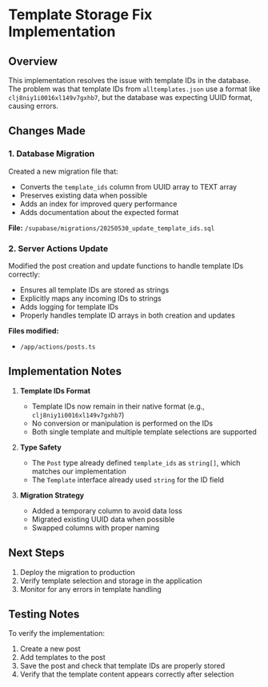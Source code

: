 # Template Storage Fix Implementation

## Overview

This implementation resolves the issue with template IDs in the database. The problem was that template IDs from `alltemplates.json` use a format like `clj8niy1i0016xl149v7gxhb7`, but the database was expecting UUID format, causing errors.

## Changes Made

### 1. Database Migration

Created a new migration file that:

- Converts the `template_ids` column from UUID array to TEXT array
- Preserves existing data when possible
- Adds an index for improved query performance
- Adds documentation about the expected format

**File:** `/supabase/migrations/20250530_update_template_ids.sql`

### 2. Server Actions Update

Modified the post creation and update functions to handle template IDs correctly:

- Ensures all template IDs are stored as strings
- Explicitly maps any incoming IDs to strings
- Adds logging for template IDs
- Properly handles template ID arrays in both creation and updates

**Files modified:**

- `/app/actions/posts.ts`

## Implementation Notes

1. **Template IDs Format**

   - Template IDs now remain in their native format (e.g., `clj8niy1i0016xl149v7gxhb7`)
   - No conversion or manipulation is performed on the IDs
   - Both single template and multiple template selections are supported

2. **Type Safety**

   - The `Post` type already defined `template_ids` as `string[]`, which matches our implementation
   - The `Template` interface already used `string` for the ID field

3. **Migration Strategy**
   - Added a temporary column to avoid data loss
   - Migrated existing UUID data when possible
   - Swapped columns with proper naming

## Next Steps

1. Deploy the migration to production
2. Verify template selection and storage in the application
3. Monitor for any errors in template handling

## Testing Notes

To verify the implementation:

1. Create a new post
2. Add templates to the post
3. Save the post and check that template IDs are properly stored
4. Verify that the template content appears correctly after selection
